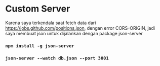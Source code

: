 # Custom Server

Karena saya terkendala saat fetch data dari https://jobs.github.com/positions.json, dengan error CORS-ORIGIN, jadi saya membuat json untuk dijalankan dengan package json-server

### `npm install -g json-server`
### `json-server --watch db.json --port 3001`
